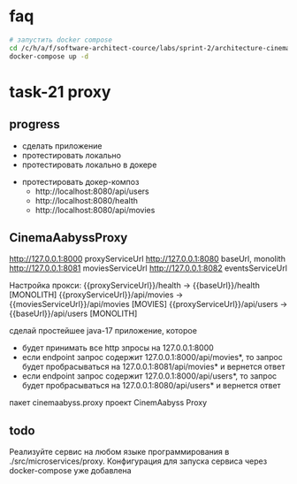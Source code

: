 # faq

```bash
# запустить docker compose
cd /c/h/a/f/software-architect-cource/labs/sprint-2/architecture-cinemaabyss
docker-compose up -d

```

# task-21 proxy

## progress
 + сделать приложение
 + протестировать локально
 + протестировать локально в докере
 - протестировать докер-композ
   - http://localhost:8080/api/users
   - http://localhost:8080/health
   - http://localhost:8080/api/movies

## CinemaAabyssProxy

http://127.0.0.1:8000   proxyServiceUrl
http://127.0.0.1:8080   baseUrl, monolith
http://127.0.0.1:8081   moviesServiceUrl
http://127.0.0.1:8082   eventsServiceUrl

Настройка прокси:
{{proxyServiceUrl}}/health        -> {{baseUrl}}/health                 [MONOLITH]
{{proxyServiceUrl}}/api/movies    -> {{moviesServiceUrl}}/api/movies    [MOVIES]
{{proxyServiceUrl}}/api/users     -> {{baseUrl}}/api/users              [MONOLITH]

сделай простейшее java-17 приложение, которое
 - будет принимать все http зпросы на 127.0.0.1:8000
 - если endpoint запрос содержит 127.0.0.1:8000/api/movies*, то запрос будет пробрасываться на 127.0.0.1:8081/api/movies* и вернется ответ
 - если endpoint запрос содержит 127.0.0.1:8000/api/users*, то запрос будет пробрасываться на 127.0.0.1:8080/api/users* и вернется ответ

пакет cinemaabyss.proxy
проект CinemAabyss Proxy

## todo
Реализуйте сервис на любом языке программирования в ./src/microservices/proxy.
Конфигурация для запуска сервиса через docker-compose уже добавлена
